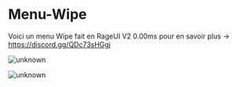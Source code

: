 # Menu-Wipe
Voici un menu Wipe fait en RageUI V2 0.00ms pour en savoir plus -> https://discord.gg/QDc73sHGgj

![unknown](https://user-images.githubusercontent.com/88659966/148642568-0835723e-2f2e-4257-9009-5175ef33af61.png)


![unknown](https://user-images.githubusercontent.com/88659966/148642580-47579614-6957-44d8-abba-156bf099c291.png)
